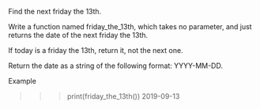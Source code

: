 Find the next friday the 13th.

Write a function named friday_the_13th, which takes no parameter, and just returns the date of the next friday the 13th.

If today is a friday the 13th, return it, not the next one.

Return the date as a string of the following format: YYYY-MM-DD.

Example

>>> print(friday_the_13th())
2019-09-13